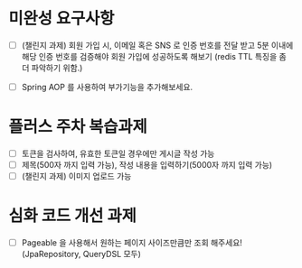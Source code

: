 # 미완성 요구사항
- [ ]  (챌린지 과제) 회원 가입 시, 이메일 혹은 SNS 로 인증 번호를 전달 받고 5분 이내에 해당 인증 번호를 검증해야 회원 가입에 성공하도록 해보기 (redis TTL 특징을 좀 더 파악하기 위함.)
- [ ]  Spring AOP 를 사용하여 부가기능을 추가해보세요.


# 플러스 주차 복습과제
- [ ]  토큰을 검사하여, 유효한 토큰일 경우에만 게시글 작성 가능
- [ ]  제목(500자 까지 입력 가능), 작성 내용을 입력하기(5000자 까지 입력 가능)
- [ ]  (챌린지 과제) 이미지 업로드 가능

# 심화 코드 개선 과제
- [ ]  Pageable 을 사용해서 원하는 페이지 사이즈만큼만 조회 해주세요! (JpaRepository, QueryDSL 모두)